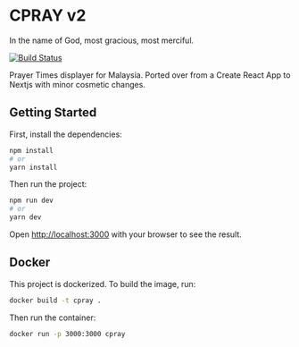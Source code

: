 # CPRAY v2

In the name of God, most gracious, most merciful.

[![Build Status](https://pipeline.calypsocloud.one/buildStatus/icon?job=waktusolat.me)](https://pipeline.calypsocloud.one/job/waktusolat.me/)

Prayer Times displayer for Malaysia. Ported over from a Create React App to Nextjs with minor cosmetic changes.

## Getting Started

First, install the dependencies:

```bash
npm install
# or
yarn install
```

Then run the project:

```bash
npm run dev
# or 
yarn dev
```

Open [http://localhost:3000](http://localhost:3000) with your browser to see the result.

## Docker

This project is dockerized. To build the image, run:

```bash
docker build -t cpray .
```

Then run the container:

```bash
docker run -p 3000:3000 cpray
```
